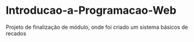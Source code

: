 # Introducao-a-Programacao-Web
Projeto de finalização de módulo, onde foi criado um sistema básicos de recados
